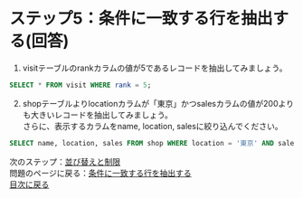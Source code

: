 # ステップ5：条件に一致する行を抽出する(回答)

1. visitテーブルのrankカラムの値が5であるレコードを抽出してみましょう。  

```sql
SELECT * FROM visit WHERE rank = 5;
```

2. shopテーブルよりlocationカラムが「東京」かつsalesカラムの値が200よりも大きいレコードを抽出してみましょう。  
さらに、表示するカラムをname, location, salesに絞り込んでください。  

```sql
SELECT name, location, sales FROM shop WHERE location = '東京' AND sales > 200;
```

次のステップ：[並び替えと制限](006-sort-and-limit.md)  
問題のページに戻る：[条件に一致する行を抽出する](005-where.md)  
[目次に戻る](README.md)
